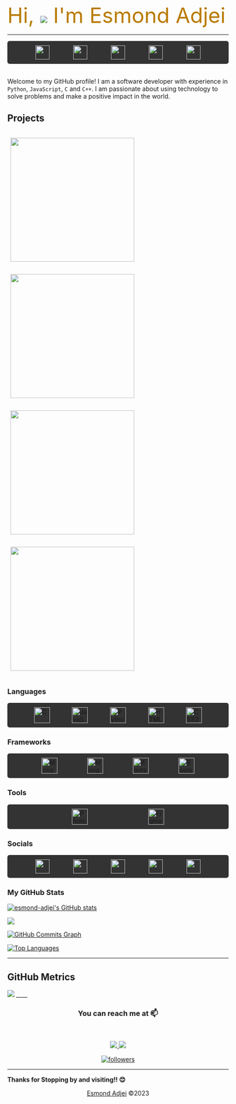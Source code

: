<p style="color: #b97b00; font-size:3rem; margin: 0">
Hi,
<img src="https://user-images.githubusercontent.com/18350557/176309783-0785949b-9127-417c-8b55-ab5a4333674e.gif"/>
I'm Esmond Adjei<br>
</p>

<hr>

<div style="border-radius: 5px; background-color: #333; padding: 10px; display:flex; justify-content: space-evenly; align-items: center">
<a href="https://www.facebook.com/xmon.jei" target="_blank" rel="noreferrer"><img src="https://raw.githubusercontent.com/danielcranney/readme-generator/main/public/icons/socials/facebook.svg" width="32" height="32" /></a> <a href="https://www.github.com/esmond-adjei" target="_blank" rel="noreferrer"><img src="https://raw.githubusercontent.com/danielcranney/readme-generator/main/public/icons/socials/github.svg" width="32" height="32" /></a> <a href="http://www.instagram.com/xmon.jei" target="_blank" rel="noreferrer"><img src="https://raw.githubusercontent.com/danielcranney/readme-generator/main/public/icons/socials/instagram.svg" width="32" height="32" /></a> <a href="https://www.linkedin.com/in/abdul-rahman-tahiru-485a00216/" target="_blank" rel="noreferrer"><img src="https://raw.githubusercontent.com/danielcranney/readme-generator/main/public/icons/socials/linkedin.svg" width="32" height="32" /></a>
<a href="https://www.twitter.com/esmond-adjei" target="_blank" rel="noreferrer"><img src="https://raw.githubusercontent.com/danielcranney/readme-generator/main/public/icons/socials/twitter.svg" width="32" height="32" /></a>
</div>
<br>

Welcome to my GitHub profile! I am a software developer with experience in `Python`, `JavaScript`, `C` and `C++`. I am passionate about using technology to solve problems and make a positive impact in the world.

## Projects

<div style="display:flex; flex-wrap: wrap">

<a style="margin: 7px" href="https://github.com/esmond-adjei/web-scraper"><img width="282" src="https://denvercoder1-github-readme-stats.vercel.app/api/pin/?username=esmond-adjei&repo=web-scraper"></a>

<a style="margin: 7px" href="https://github.com/esmond-adjei/Bank-Administration-App"><img width="282" src="https://denvercoder1-github-readme-stats.vercel.app/api/pin/?username=esmond-adjei&repo=Bank-Administration-App"></a>

<a style="margin: 7px" href="https://github.com/esmond-adjei/react-todo"><img width="282" src="https://denvercoder1-github-readme-stats.vercel.app/api/pin/?username=esmond-adjei&repo=react-todo"></a>

<a style="margin: 7px" href="https://github.com/esmond-adjei/coding-workout"><img width="282" src="https://denvercoder1-github-readme-stats.vercel.app/api/pin/?username=esmond-adjei&repo=coding-workout"></a>

</div>

### Languages

<div style="border-radius: 5px; background-color: #333; padding: 10px; display:flex; justify-content: space-evenly; align-items: center">
<a href="https://docs.microsoft.com/en-us/cpp/?view=msvc-170" target="_blank" rel="noreferrer"><img src="https://raw.githubusercontent.com/danielcranney/readme-generator/main/public/icons/skills/c-colored.svg" width="36" height="36" alt="C" /></a>
<a href="https://developer.mozilla.org/en-US/docs/Web/JavaScript" target="_blank" rel="noreferrer"><img src="https://raw.githubusercontent.com/danielcranney/readme-generator/main/public/icons/skills/javascript-colored.svg" width="36" height="36" alt="JavaScript" /></a>
<a href="https://www.python.org/" target="_blank" rel="noreferrer"><img src="https://raw.githubusercontent.com/danielcranney/readme-generator/main/public/icons/skills/python-colored.svg" width="36" height="36" alt="Python" /></a>
<a href="https://developer.mozilla.org/en-US/docs/Glossary/HTML5" target="_blank" rel="noreferrer"><img src="https://raw.githubusercontent.com/danielcranney/readme-generator/main/public/icons/skills/html5-colored.svg" width="36" height="36" alt="HTML5" /></a><a href="https://www.w3.org/TR/CSS/#css" target="_blank" rel="noreferrer"><img src="https://raw.githubusercontent.com/danielcranney/readme-generator/main/public/icons/skills/css3-colored.svg" width="36" height="36" alt="CSS3" /></a>
</div>

### Frameworks

<div style="border-radius: 5px; background-color: #333; padding: 10px; display:flex; justify-content: space-evenly; align-items: center">
<a href="https://www.django.com/" target="_blank" rel="noreferrer"><img src="https://raw.githubusercontent.com/danielcranney/readme-generator/main/public/icons/skills/django.svg" width="36" height="36" alt="MongoDB" /></a>
<a href="https://www.django.com/" target="_blank" rel="noreferrer"><img src="https://raw.githubusercontent.com/danielcranney/readme-generator/main/public/icons/skills/react-colored.svg" width="36" height="36" alt="MongoDB" /></a>
<a href="https://tailwindcss.com/" target="_blank" rel="noreferrer"><img src="https://raw.githubusercontent.com/danielcranney/readme-generator/main/public/icons/skills/tailwindcss-colored.svg" width="36" height="36" alt="Bootstrap" /></a>
<a href="https://getbootstrap.com/" target="_blank" rel="noreferrer"><img src="https://raw.githubusercontent.com/danielcranney/readme-generator/main/public/icons/skills/bootstrap-colored.svg" width="36" height="36" alt="Bootstrap" /></a>
</div>

### Tools

<div style="border-radius: 5px; background-color: #333; padding: 10px; display:flex; justify-content: space-evenly; align-items: center">
<a href="https://www.adobe.com/uk/products/photoshop.html" target="_blank" rel="noreferrer"><img src="https://raw.githubusercontent.com/danielcranney/readme-generator/main/public/icons/skills/photoshop.svg" width="36" height="36" alt="Photoshop" /></a>
<a href="https://www.figma.com/" target="_blank" rel="noreferrer"><img src="https://raw.githubusercontent.com/danielcranney/readme-generator/main/public/icons/skills/figma-colored.svg" width="36" height="36" alt="Figma" /></a>
</div>

### Socials

<div style="border-radius: 5px; background-color: #333; padding: 10px; display:flex; justify-content: space-evenly; align-items: center">
<a href="https://www.facebook.com/xmon.jei" target="_blank" rel="noreferrer"><img src="https://raw.githubusercontent.com/danielcranney/readme-generator/main/public/icons/socials/facebook.svg" width="32" height="32" /></a> <a href="https://www.github.com/esmond-adjei" target="_blank" rel="noreferrer"><img src="https://raw.githubusercontent.com/danielcranney/readme-generator/main/public/icons/socials/github.svg" width="32" height="32" /></a> <a href="http://www.instagram.com/xmon.jei" target="_blank" rel="noreferrer"><img src="https://raw.githubusercontent.com/danielcranney/readme-generator/main/public/icons/socials/instagram.svg" width="32" height="32" /></a> <a href="https://www.linkedin.com/in/abdul-rahman-tahiru-485a00216/" target="_blank" rel="noreferrer"><img src="https://raw.githubusercontent.com/danielcranney/readme-generator/main/public/icons/socials/linkedin.svg" width="32" height="32" /></a>
<a href="https://www.twitter.com/esmond-adjei" target="_blank" rel="noreferrer"><img src="https://raw.githubusercontent.com/danielcranney/readme-generator/main/public/icons/socials/twitter.svg" width="32" height="32" /></a>
</div>

### My GitHub Stats

<a href="http://www.github.com/esmond-adjei"><img src="https://github-readme-stats.vercel.app/api?username=esmond-adjei&show_icons=true&hide=&count_private=true&title_color=0891b2&text_color=ffffff&icon_color=0891b2&bg_color=1c1917&hide_border=true&show_icons=true" alt="esmond-adjei's GitHub stats" /></a>

<a href="http://www.github.com/esmond-adjei"><img src="https://github-readme-streak-stats.herokuapp.com/?user=esmond-adjei&stroke=ffffff&background=1c1917&ring=0891b2&fire=0891b2&currStreakNum=ffffff&currStreakLabel=0891b2&sideNums=ffffff&sideLabels=ffffff&dates=ffffff&hide_border=false" /></a>

<a href="http://www.github.com/esmond-adjei"><img src="https://github-readme-activity-graph.cyclic.app/graph?username=esmond-adjei&bg_color=1c1917&color=ffffff&line=0891b2&point=ffffff&area_color=1c1917&area=true&hide_border=true&custom_title=GitHub%20Commits%20Graph" alt="GitHub Commits Graph" /></a>

<a href="https://github.com/esmond-adjei" align="left"><img src="https://github-readme-stats.vercel.app/api/top-langs/?username=esmond-adjei&langs_count=10&title_color=0891b2&text_color=ffffff&icon_color=0891b2&bg_color=1c1917&hide_border=true&locale=en&custom_title=Top%20%Languages" alt="Top Languages" /></a>
<br>

---

## GitHub Metrics

<img src="https://metrics.lecoq.io/esmond-adjei"/>
____

<h3 align="center"> You can reach me at 📫 </h3>
<br />
<p align="center">

<a href="https://www.linkedin.com/in/biniyam-belayneh-demisse-42909617a/">

<img src="https://img.shields.io/badge/linkedin-%230077B5.svg?&style=for-the-badge&logo=linkedin&logoColor=white"/>

</a>
<a href="https://mailto:biniyambelayneh376@gmail.com">

<img src="https://img.shields.io/badge/-Gmail-%23333?style=for-the-badge&logo=gmail&logoColor=white" target="_blank"/>

</a>
<p align = "center">

<a href="https://github.com/esmond-adjei">
<img alt="followers" title="Follow me on Github" src="https://img.shields.io/github/followers/esmond-adjei?color=236ad3&labelColor=1155ba&style=for-the-badge&logo=github&label=Follow"/></a>
</p>

</p>

---

**Thanks for Stopping by and visiting!! 😊**

<p align="center">
<a href="https://github.com/esmond-adjei">Esmond Adjei</a>
 ©2023
</p>
